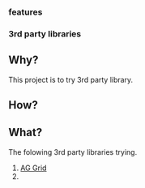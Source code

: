 ### features

### 3rd party libraries

## Why?

This project is to try 3rd party library.

## How?

## What?

The folowing 3rd party libraries trying.

1. [AG Grid](https://www.ag-grid.com/react-data-grid/)
2.
